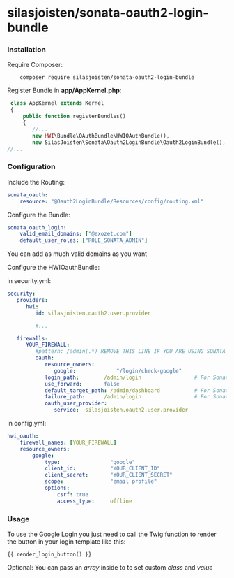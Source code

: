 # silasjoisten/sonata-oauth2-login-bundle

### Installation

Require Composer:
```console
    composer require silasjoisten/sonata-oauth2-login-bundle
```

Register Bundle in **app/AppKernel.php**:
```php
 class AppKernel extends Kernel
 {
     public function registerBundles()
     {
        //...
        new HWI\Bundle\OAuthBundle\HWIOAuthBundle(),
        new SilasJoisten\Sonata\Oauth2LoginBundle\Oauth2LoginBundle(),
//...
```

### Configuration

Include the Routing:
```yml
sonata_oauth:
    resource: "@Oauth2LoginBundle/Resources/config/routing.xml"
```

Configure the Bundle:
```yml
sonata_oauth_login:
    valid_email_domains: ["@exozet.com"]
    default_user_roles: ["ROLE_SONATA_ADMIN"]
```

You can add as much valid domains as you want

Configure the HWIOauthBundle:

in security.yml:
```yml
security:
   providers:
      hwi:
         id: silasjoisten.oauth2.user.provider

         #...

   firewalls:
      YOUR_FIREWALL:
         #pattern: /admin(.*) REMOVE THIS LINE IF YOU ARE USING SONATA ADMIN
         oauth:
            resource_owners:
               google:             "/login/check-google"
            login_path:        /admin/login                 # For Sonata Admin
            use_forward:       false
            default_target_path: /admin/dashboard           # For Sonata Admin
            failure_path:      /admin/login                 # For Sonata Admin
            oauth_user_provider:
               service:  silasjoisten.oauth2.user.provider
```

in config.yml:
```yml
hwi_oauth:
    firewall_names: [YOUR_FIREWALL]
    resource_owners:
        google:
            type:                "google"
            client_id:           "YOUR_CLIENT_ID"
            client_secret:       "YOUR_CLIENT_SECRET"
            scope:               "email profile"
            options:
                csrf: true
                access_type:     offline
```

### Usage

To use the Google Login you just need to call the Twig function to render the button in your login template like this:

```twig
{{ render_login_button() }}
```

Optional: You can pass an *array* inside to to set custom *class* and *value*
